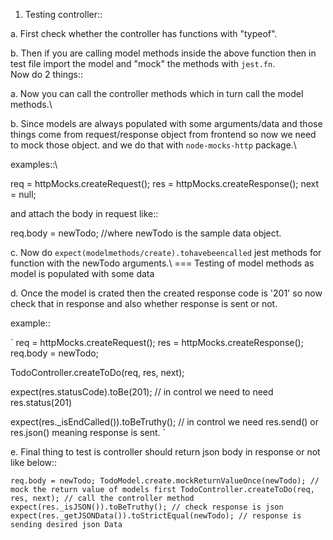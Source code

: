 1. Testing controller::

a.  First check whether the controller has functions with "typeof".

b. Then if you are calling model methods inside the above function then in test file import the model and "mock" the methods with `jest.fn`. \
Now do 2 things::

a.  Now you can call the controller methods which in turn call the model methods.\

b. Since models are always populated with some arguments/data and those things come from request/response object from frontend so now we need to mock those object.
and we do that with `node-mocks-http` package.\

examples::\

req = httpMocks.createRequest(); 
res = httpMocks.createResponse(); 
next = null; 

and attach the body in request like::

req.body = newTodo; //where newTodo is the sample data object.

c.  Now do `expect(modelmethods/create).tohavebeencalled` jest methods for function with 
the newTodo arguments.\  === Testing of model methods as model is populated with some data

d.  Once the model is crated then the created response code is '201' so now check that in response and also whether response is sent or not.

example::

`
req = httpMocks.createRequest(); 
res = httpMocks.createResponse();
req.body = newTodo;

TodoController.createToDo(req, res, next);

expect(res.statusCode).toBe(201); // in control we need to need res.status(201)

expect(res._isEndCalled()).toBeTruthy(); // in control we need res.send() or res.json() meaning response is sent.
`

e.  Final thing to test is controller should return json body in response or not like below::

`
    req.body = newTodo;
    TodoModel.create.mockReturnValueOnce(newTodo); // mock the return value of models first
    TodoController.createToDo(req, res, next); // call the controller method
    expect(res._isJSON()).toBeTruthy(); // check response is json
    expect(res._getJSONData()).toStrictEqual(newTodo); // response is sending desired json Data
`
